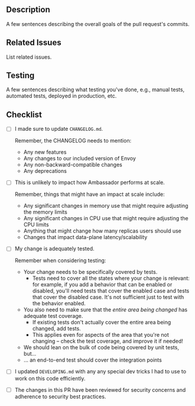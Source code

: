 ## Description
A few sentences describing the overall goals of the pull request's commits.

## Related Issues
List related issues.

## Testing
A few sentences describing what testing you've done, e.g., manual tests, automated tests, deployed in production, etc.

## Checklist

<!--
  Please review the requirements for each checkbox, and check them
  off (change "[ ]" to "[x]") as you verify that they are complete.
-->

 - [ ] I made sure to update `CHANGELOG.md`.

   Remember, the CHANGELOG needs to mention:
    + Any new features
    + Any changes to our included version of Envoy
    + Any non-backward-compatible changes
    + Any deprecations

 - [ ] This is unlikely to impact how Ambassador performs at scale.

   Remember, things that might have an impact at scale include:
    + Any significant changes in memory use that might require adjusting the memory limits
    + Any significant changes in CPU use that might require adjusting the CPU limits
    + Anything that might change how many replicas users should use
    + Changes that impact data-plane latency/scalability

 - [ ] My change is adequately tested.

   Remember when considering testing:
    + Your change needs to be specifically covered by tests.
       + Tests need to cover all the states where your change is relevant: for example, if you add a behavior that can be enabled or disabled, you'll need tests that cover the enabled case and tests that cover the disabled case. It's not sufficient just to test with the behavior enabled.
    + You also need to make sure that the _entire area being changed_ has adequate test coverage.
       + If existing tests don't actually cover the entire area being changed, add tests.
       + This applies even for aspects of the area that you're not changing – check the test coverage, and improve it if needed!
    + We should lean on the bulk of code being covered by unit tests, but...
    + ... an end-to-end test should cover the integration points

 - [ ] I updated `DEVELOPING.md` with any any special dev tricks I had to use to work on this code efficiently.

 - [ ] The changes in this PR have been reviewed for security concerns and adherence to security best practices.
